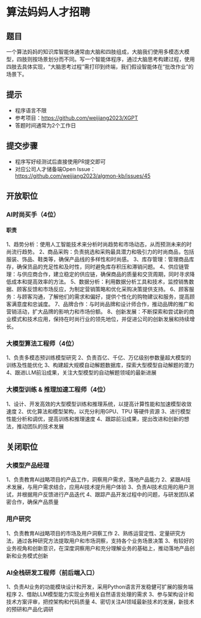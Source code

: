 # 算法妈妈人才招聘
## 题目
一个算法妈妈的知识库智能体通常由大脑和四肢组成，大脑我们使用多模态大模型，四肢则按场景划分而不同。写一个智能体程序，通过大脑思考构建过程，使用四肢去具体实现，“大脑思考过程”需打印到终端，我们假设智能体在“批改作业”的场景下。

## 提示
* 程序语言不限
* 参考项目：https://github.com/weijiang2023/XGPT
* 答题时间通常为2个工作日

## 提交步骤
* 程序写好经测试后直接使用PR提交即可
* 对应公司人才储备端Open Issue：https://github.com/weijiang2023/algmon-kb/issues/45

## 开放职位
### AI时尚买手（4位）
#### 职责
1、趋势分析：使用人工智能技术来分析时尚趋势和市场动态，从而预测未来的时尚流行趋势。
2、商品采购：负责挑选和采购最具潜力和吸引力的时尚商品，包括服装、饰品、鞋类等，确保产品线的多样性和时尚感。
3、库存管理：管理商品库存，确保货品的充足性和及时性，同时避免库存积压和滞销问题。
4、供应链管理：与供应商合作，建立稳定的供应链，确保商品的质量和交货周期，同时寻求降低成本和提高效率的方法。
5、数据分析：利用数据分析工具和技术，监控销售数据、顾客反馈和市场反应，为制定营销策略和优化采购决策提供支持。
6、顾客服务：与顾客沟通，了解他们的需求和偏好，提供个性化的购物建议和服务，提高顾客满意度和忠诚度。
7、品牌合作：与时尚品牌和设计师合作，推动品牌的推广和营销活动，扩大品牌的影响力和市场份额。
8、创新发展：不断探索和尝试新的商业模式和技术应用，保持在时尚行业的领先地位，并促进公司的创新发展和持续增长。

### 大模型算法工程师（4位）
1、负责多模态预训练模型研究
2、负责百亿、千亿、万亿级别参数量超大模型的训练及性能优化
3、构建超大规模自动解题数据库，探索大型模型自动解题的潜力
4、跟进LLM前沿成果，关注大型模型的自动解题领域的最新进展

### 大模型训练 & 推理加速工程师（4位）
1、设计、开发高效的大型模型训练和推理系统，以提高计算性能和加速模型收敛速度
2、优化算法和模型架构，以充分利用GPU、TPU 等硬件资源
3、进行模型性能分析和调优，提高训练和推理速度
4、跟踪前沿成果，提出改进和创新的想法，推动团队的技术发展

## 关闭职位
### 大模型产品经理
1、负责教育AI战略项目的产品工作，洞察用户需求，落地产品能力
2、紧跟AI技术发展，与用户需求结合，应用AI技术提升用户体验
3、负责AI技术应用的用户测试，并根据用户反馈进行产品迭代
4、跟踪产品开发过程中的问题，与研发团队紧密合作，确保产品质量

### 用户研究
1、负责教育AI战略项目的市场及用户洞察工作
2、熟练运营定性、定量研究方法，通过各种研究方法提取用户和市场洞察，支持各个业务场景决策
3、有较好的业务视角和创新意识，在深度洞察用户和充分理解业务的基础上，推动落地产品创新和业务模式创新

### AI全栈研发工程师（前后端入口）
1、负责AI业务的功能模块设计和开发，采用Python语言开发稳健可扩展的服务端程序
2、借助LLM模型能力实现业务相关自然语言处理的需求
3、参与架构设计和技术方案评审，把控架构和代码质量
4、密切关注AI领域最新技术的发展，新技术的预研和产品化调研
